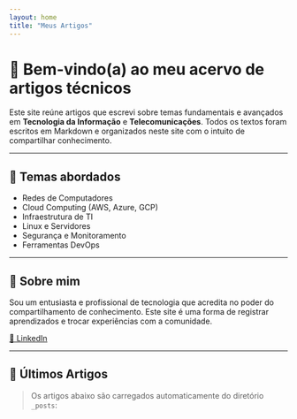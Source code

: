 ```yaml
---
layout: home
title: "Meus Artigos"
---
```


# 👋 Bem-vindo(a) ao meu acervo de artigos técnicos

Este site reúne artigos que escrevi sobre temas fundamentais e avançados em **Tecnologia da Informação** e **Telecomunicações**. Todos os textos foram escritos em Markdown e organizados neste site com o intuito de compartilhar conhecimento.

---

## 🧠 Temas abordados

- Redes de Computadores
- Cloud Computing (AWS, Azure, GCP)
- Infraestrutura de TI
- Linux e Servidores
- Segurança e Monitoramento
- Ferramentas DevOps

---

## 🙋 Sobre mim

Sou um entusiasta e profissional de tecnologia que acredita no poder do compartilhamento de conhecimento. Este site é uma forma de registrar aprendizados e trocar experiências com a comunidade.

[🔗 LinkedIn](https://www.linkedin.com/in/jacivaldocarvalho/)

---

## 📑 Últimos Artigos

> Os artigos abaixo são carregados automaticamente do diretório `_posts`:

<!-- Jekyll com tema `minima` gera a lista automaticamente -->
